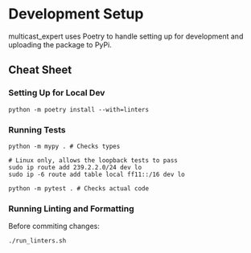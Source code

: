 # Development Setup

multicast_expert uses Poetry to handle setting up for development and uploading the package to PyPi.

## Cheat Sheet

### Setting Up for Local Dev
```
python -m poetry install --with=linters
```

### Running Tests
```
python -m mypy . # Checks types

# Linux only, allows the loopback tests to pass
sudo ip route add 239.2.2.0/24 dev lo
sudo ip -6 route add table local ff11::/16 dev lo

python -m pytest . # Checks actual code
```

### Running Linting and Formatting
Before commiting changes:
```
./run_linters.sh
```
